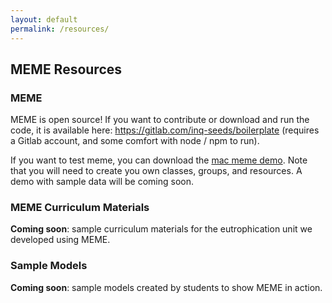 ```yaml
---
layout: default
permalink: /resources/
---
```


## MEME Resources

### MEME
MEME is open source! If you want to contribute or download and run the code, it is available here: <a href="https://gitlab.com/inq-seeds/boilerplate" target="_blank">https://gitlab.com/inq-seeds/boilerplate</a> (requires a Gitlab account, and some comfort with node / npm to run).

If you want to test meme, you can download the <a href="https://github.com/memeresearch/memeresearch.github.io/blob/main/assets/meme/memedemo.zip" target="_blank">mac meme demo</a>. Note that you will need to create you own classes, groups, and resources. A demo with sample data will be coming soon.

### MEME Curriculum Materials
**Coming soon**: sample curriculum materials for the eutrophication unit we developed using MEME.

### Sample Models
**Coming soon**: sample models created by students to show MEME in action.
